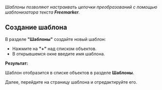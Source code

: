 _Шаблоны позволяют настраивать цепочки преобразований с помощью шаблонизатора текста **Freemarker**._

## Создание шаблона

В разделе **"Шаблоны"** создайте новый шаблон:

   - Нажмите на **"+"** над списком объектов.
   - В открывшемся окне введите имя шаблона.

**Результат:**

Шаблон отобразится в списке объектов в разделе **Шаблоны**.

Далее, перейдите на страницу шаблона и отредактируйте его.